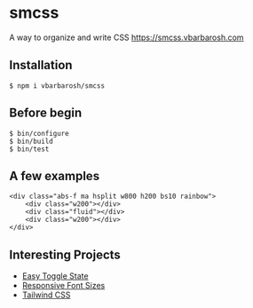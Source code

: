 # smcss

A way to organize and write CSS https://smcss.vbarbarosh.com

## Installation

    $ npm i vbarbarosh/smcss

## Before begin

    $ bin/configure
    $ bin/build
    $ bin/test

## A few examples

    <div class="abs-f ma hsplit w800 h200 bs10 rainbow">
        <div class="w200"></div>
        <div class="fluid"></div>
        <div class="w200"></div>
    </div>

## Interesting Projects

* [Easy Toggle State](https://twikito.github.io/easy-toggle-state)
* [Responsive Font Sizes](https://github.com/MartijnCuppens/rfs)
* [Tailwind CSS](https://github.com/tailwindcss/tailwindcss)
